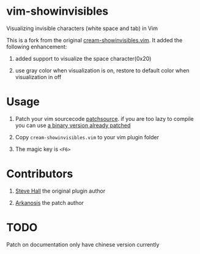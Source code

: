 vim-showinvisibles
==================

Visualizing invisible characters (white space and tab) in Vim

This is a fork from the original [cream-showinvisibles.vim](http://vim.sourceforge.net/scripts/script.php?script_id=363). It added the following enhancement:

1. added support to visualize the space character(0x20)

2. use gray color when visualization is on, restore to default color when visualization in off

Usage
=====

1. Patch your vim sourcecode [patchsource](https://groups.google.com/forum/?fromgroups=#!topic/vim_dev/dIQHjW1g92s). if you are too lazy to compile you can use [a binary version already patched](https://github.com/michalliu/gvimim/tree/master/vim73)

2. Copy `cream-showinvisibles.vim` to your vim plugin folder

3. The magic key is `<F6>`

Contributors
============

1. [Steve Hall](http://vim.sourceforge.net/scripts/script.php?script_id=363) the original plugin author

2. [Arkanosis](https://groups.google.com/forum/?fromgroups=#!topic/vim_dev/dIQHjW1g92s) the patch author

TODO
====

Patch on documentation only have chinese version currently